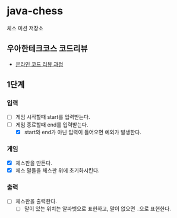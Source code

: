 # java-chess

체스 미션 저장소

## 우아한테크코스 코드리뷰

- [온라인 코드 리뷰 과정](https://github.com/woowacourse/woowacourse-docs/blob/master/maincourse/README.md)

## 1단계

### 입력

- [ ] 게임 시작할때 start를 입력받는다.
- [ ] 게임 종료할때 end를 입력받는다.
  - [x] start와 end가 아닌 입력이 들어오면 예외가 발생한다.

### 게임

- [x] 체스판을 만든다.
- [x] 체스 말들을 체스판 위에 초기화시킨다.

### 출력

- [ ] 체스판을 출력한다.
  -  [ ] 말이 있는 위치는 알파벳으로 표현하고, 말이 없으면 `.`으로 표현한다.
